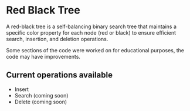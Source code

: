 # Red Black Tree
A red-black tree is a self-balancing binary search tree that maintains a specific color property for each node (red or black) to ensure efficient search, insertion, and deletion operations.

Some sections of the code were worked on for educational purposes, the code may have improvements.

## Current operations available
- Insert
- Search (coming soon)
- Delete (coming soon)
